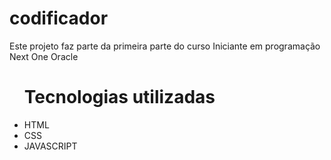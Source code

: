 # codificador

<p>Este projeto faz parte da primeira parte do curso Iniciante em programação Next One Oracle </p>

<ul> <h1 style="purple">Tecnologias utilizadas</h1> 
    <li>HTML</li>
    <li>CSS</li>
    <li>JAVASCRIPT</li>
</ul>
